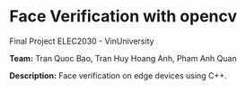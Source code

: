 # Face Verification with opencv
Final Project ELEC2030 - VinUniversity

**Team:** Tran Quoc Bao, Tran Huy Hoang Anh, Pham Anh Quan

**Description:** Face verification on edge devices using C++. 
